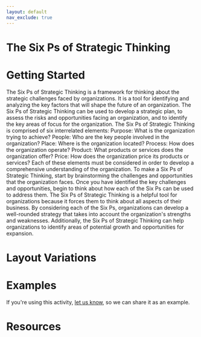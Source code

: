 ```yaml
---
layout: default
nav_exclude: true
---
```


# The Six Ps of Strategic Thinking

# Getting Started

The Six Ps of Strategic Thinking is a framework for thinking about the strategic challenges faced by organizations. It is a tool for identifying and analyzing the key factors that will shape the future of an organization. The Six Ps of Strategic Thinking can be used to develop a strategic plan, to assess the risks and opportunities facing an organization, and to identify the key areas of focus for the organization. The Six Ps of Strategic Thinking is comprised of six interrelated elements: Purpose: What is the organization trying to achieve? People: Who are the key people involved in the organization? Place: Where is the organization located? Process: How does the organization operate? Product: What products or services does the organization offer? Price: How does the organization price its products or services? Each of these elements must be considered in order to develop a comprehensive understanding of the organization. To make a Six Ps of Strategic Thinking, start by brainstorming the challenges and opportunities that the organization faces. Once you have identified the key challenges and opportunities, begin to think about how each of the Six Ps can be used to address them. The Six Ps of Strategic Thinking is a helpful tool for organizations because it forces them to think about all aspects of their business. By considering each of the Six Ps, organizations can develop a well-rounded strategy that takes into account the organization's strengths and weaknesses. Additionally, the Six Ps of Strategic Thinking can help organizations to identify areas of potential growth and opportunities for expansion.

# Layout Variations
# Examples
If you're using this activity, [let us know](https://github.com/Standards-and-Practices/structured-rapid-development/issues/new?assignees=&labels=documentation&template=example-submission.md&title=Example+of+%5Byour+pattern+here%5D), so we can share it as an example.
# Resources